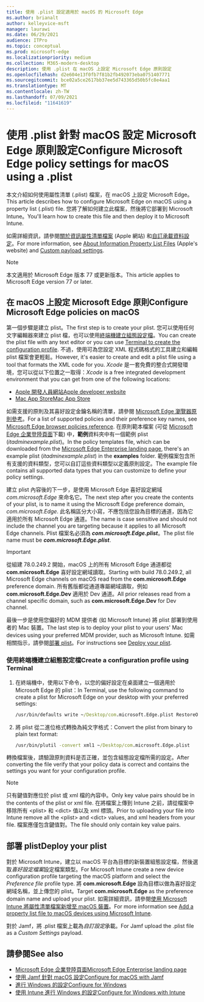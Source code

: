 ```yaml
---
title: 使用 .plist 設定適用於 macOS 的 Microsoft Edge
ms.author: brianalt
author: kelleyvice-msft
manager: laurawi
ms.date: 06/29/2021
audience: ITPro
ms.topic: conceptual
ms.prod: microsoft-edge
ms.localizationpriority: medium
ms.collection: M365-modern-desktop
description: 使用 .plist 在 macOS 上設定 Microsoft Edge 原則設定
ms.openlocfilehash: d2e604e13f0fb7f81b2fb492073eba0751407771
ms.sourcegitcommit: bce02a5ce2617bb37ee5d743365d50b5fc8e4aa1
ms.translationtype: MT
ms.contentlocale: zh-TW
ms.lasthandoff: 07/09/2021
ms.locfileid: "11641619"
---
```

# <a name="configure-microsoft-edge-policy-settings-for-macos-using-a-plist"></a><span data-ttu-id="94028-103">使用 .plist 針對 macOS 設定 Microsoft Edge 原則設定</span><span class="sxs-lookup"><span data-stu-id="94028-103">Configure Microsoft Edge policy settings for macOS using a .plist</span></span>

<span data-ttu-id="94028-104">本文介紹如何使用屬性清單 (.plist) 檔案，在 macOS 上設定 Microsoft Edge。</span><span class="sxs-lookup"><span data-stu-id="94028-104">This article describes how to configure Microsoft Edge on macOS using a property list (.plist) file.</span></span> <span data-ttu-id="94028-105">您將了解如何建立此檔案，然後將它部署到 Microsoft Intune。</span><span class="sxs-lookup"><span data-stu-id="94028-105">You'll learn how to create this file and then deploy it to Microsoft Intune.</span></span>

<span data-ttu-id="94028-106">如需詳細資訊，請參閱[關於資訊屬性清單檔案](https://developer.apple.com/library/archive/documentation/General/Reference/InfoPlistKeyReference/Articles/AboutInformationPropertyListFiles.html) (Apple 網站) 和[自訂承載資料設定](https://support.apple.com/guide/mdm/custom-mdm9abbdbe7/1/web/1)。</span><span class="sxs-lookup"><span data-stu-id="94028-106">For more information, see [About Information Property List Files](https://developer.apple.com/library/archive/documentation/General/Reference/InfoPlistKeyReference/Articles/AboutInformationPropertyListFiles.html) (Apple's website) and [Custom payload settings](https://support.apple.com/guide/mdm/custom-mdm9abbdbe7/1/web/1).</span></span>

> [!NOTE]
> <span data-ttu-id="94028-107">本文適用於 Microsoft Edge 版本 77 或更新版本。</span><span class="sxs-lookup"><span data-stu-id="94028-107">This article applies to Microsoft Edge version 77 or later.</span></span>

## <a name="configure-microsoft-edge-policies-on-macos"></a><span data-ttu-id="94028-108">在 macOS 上設定 Microsoft Edge 原則</span><span class="sxs-lookup"><span data-stu-id="94028-108">Configure Microsoft Edge policies on macOS</span></span>

<span data-ttu-id="94028-109">第一個步驟是建立 plist。</span><span class="sxs-lookup"><span data-stu-id="94028-109">The first step is to create your plist.</span></span> <span data-ttu-id="94028-110">您可以使用任何文字編輯器來建立 plist 檔，也可以使用[終端機建立組態設定檔](#create-a-configuration-profile-using-terminal)。</span><span class="sxs-lookup"><span data-stu-id="94028-110">You can create the plist file with any text editor or you can use [Terminal to create the configuration profile](#create-a-configuration-profile-using-terminal).</span></span> <span data-ttu-id="94028-111">不過，使用可為您設定 XML 程式碼格式的工具建立和編輯 plist 檔案會更輕鬆。</span><span class="sxs-lookup"><span data-stu-id="94028-111">However, it's easier to create and edit a plist file using a tool that formats the XML code for you.</span></span> <span data-ttu-id="94028-112">*Xcode* 是一套免費的整合式開發環境，您可以從以下位置之一取得：</span><span class="sxs-lookup"><span data-stu-id="94028-112">*Xcode* is a free integrated development environment that you can get from one of the following locations:</span></span>

- [<span data-ttu-id="94028-113">Apple 開發人員網站</span><span class="sxs-lookup"><span data-stu-id="94028-113">Apple developer website</span></span>](https://developer.apple.com/xcode/)
- [<span data-ttu-id="94028-114">Mac App Store</span><span class="sxs-lookup"><span data-stu-id="94028-114">Mac App Store</span></span>](https://apps.apple.com/app/xcode/id497799835?mt=12)

<span data-ttu-id="94028-115">如需支援的原則及其喜好設定金鑰名稱的清單，請參閱 [Microsoft Edge 瀏覽器原則參考](microsoft-edge-policies.md)。</span><span class="sxs-lookup"><span data-stu-id="94028-115">For a list of supported policies and their preference key names, see [Microsoft Edge browser policies reference](microsoft-edge-policies.md).</span></span> <span data-ttu-id="94028-116">在原則範本檔案 (可從 [Microsoft Edge 企業登陸頁面](https://aka.ms/EdgeEnterprise)下載) 中，**範例**資料夾中有一個範例 plist (*itadminexample.plist*)。</span><span class="sxs-lookup"><span data-stu-id="94028-116">In the policy templates file, which can be downloaded from the [Microsoft Edge Enterprise landing page](https://aka.ms/EdgeEnterprise), there's an example plist (*itadminexample.plist*) in the **examples** folder.</span></span> <span data-ttu-id="94028-117">範例檔案包含所有支援的資料類型，您可以自訂這些資料類型以定義原則設定。</span><span class="sxs-lookup"><span data-stu-id="94028-117">The example file contains all supported data types that you can customize to define your policy settings.</span></span> 

<span data-ttu-id="94028-118">建立 plist 內容後的下一步，是使用 Microsoft Edge 喜好設定網域 *com.microsoft.Edge* 來命名它。</span><span class="sxs-lookup"><span data-stu-id="94028-118">The next step after you create the contents of your plist, is to name it using the Microsoft Edge preference domain, *com.microsoft.Edge*.</span></span> <span data-ttu-id="94028-119">此名稱區分大小寫，不應包括您設為目標的通道，因為它適用於所有 Microsoft Edge 通道。</span><span class="sxs-lookup"><span data-stu-id="94028-119">The name is case sensitive and should not include the channel you are targeting because it applies to all Microsoft Edge channels.</span></span> <span data-ttu-id="94028-120">Plist 檔案名必須為 **_com.microsoft.Edge.plist_**。</span><span class="sxs-lookup"><span data-stu-id="94028-120">The plist file name must be **_com.microsoft.Edge.plist_**.</span></span>

> [!IMPORTANT]
> <span data-ttu-id="94028-121">從組建 78.0.249.2 開始，macOS 上的所有 Microsoft Edge 通道都從 **com.microsoft.Edge** 喜好設定網域讀取。</span><span class="sxs-lookup"><span data-stu-id="94028-121">Starting with build 78.0.249.2, all Microsoft Edge channels on macOS read from the **com.microsoft.Edge** preference domain.</span></span> <span data-ttu-id="94028-122">所有舊版都從通道專屬網域讀取，例如 **com.microsoft.Edge.Dev** 適用於 Dev 通道。</span><span class="sxs-lookup"><span data-stu-id="94028-122">All prior releases read from a channel specific domain, such as **com.microsoft.Edge.Dev** for Dev channel.</span></span>

<span data-ttu-id="94028-123">最後一步是使用您偏好的 MDM 提供者 (如 Microsoft Intune) 將 plist 部署到使用者的 Mac 裝置。</span><span class="sxs-lookup"><span data-stu-id="94028-123">The last step is to deploy your plist to your users' Mac devices using your preferred MDM provider, such as Microsoft Intune.</span></span> <span data-ttu-id="94028-124">如需相關指示，請參閱[部署 plist](#deploy-your-plist)。</span><span class="sxs-lookup"><span data-stu-id="94028-124">For instructions see [Deploy your plist](#deploy-your-plist).</span></span>

### <a name="create-a-configuration-profile-using-terminal"></a><span data-ttu-id="94028-125">使用終端機建立組態設定檔</span><span class="sxs-lookup"><span data-stu-id="94028-125">Create a configuration profile using Terminal</span></span>

1. <span data-ttu-id="94028-126">在終端機中，使用以下命令，以您的偏好設定在桌面建立一個適用於 Microsoft Edge 的 plist：</span><span class="sxs-lookup"><span data-stu-id="94028-126">In Terminal, use the following command to create a plist for Microsoft Edge on your desktop with your preferred settings:</span></span>

   ```cmd
   /usr/bin/defaults write ~/Desktop/com.microsoft.Edge.plist RestoreOnStartup -int 1
   ```

2. <span data-ttu-id="94028-127">將 plist 從二進位格式轉換為純文字格式：</span><span class="sxs-lookup"><span data-stu-id="94028-127">Convert the plist from binary to plain text format:</span></span>

   ```cmd
   /usr/bin/plutil -convert xml1 ~/Desktop/com.microsoft.Edge.plist
   ```

<span data-ttu-id="94028-128">轉換檔案後，請驗證原則資料是否正確，並包含組態設定檔所需的設定。</span><span class="sxs-lookup"><span data-stu-id="94028-128">After converting the file verify that your policy data is correct and contains the settings you want for your configuration profile.</span></span>

> [!NOTE]
> <span data-ttu-id="94028-129">只有鍵值對應位於 plist 或 xml 檔的內容中。</span><span class="sxs-lookup"><span data-stu-id="94028-129">Only key value pairs should be in the contents of the plist or xml file.</span></span> <span data-ttu-id="94028-130">在將檔案上傳到 Intune 之前，請從檔案中移除所有 \<plist> 和 \<dict> 值以及 xml 標頭。</span><span class="sxs-lookup"><span data-stu-id="94028-130">Prior to uploading your file into Intune remove all the \<plist> and \<dict> values, and xml headers from your file.</span></span> <span data-ttu-id="94028-131">檔案應僅包含鍵值對。</span><span class="sxs-lookup"><span data-stu-id="94028-131">The file should only contain key value pairs.</span></span>

## <a name="deploy-your-plist"></a><span data-ttu-id="94028-132">部署 plist</span><span class="sxs-lookup"><span data-stu-id="94028-132">Deploy your plist</span></span>

<span data-ttu-id="94028-133">對於 Microsoft Intune，建立以 macOS 平台為目標的新裝置組態設定檔，然後選取*喜好設定檔案*設定檔案類型。</span><span class="sxs-lookup"><span data-stu-id="94028-133">For Microsoft Intune create a new device configuration profile targeting the macOS platform and select the *Preference file* profile type.</span></span> <span data-ttu-id="94028-134">將 **com.microsoft.Edge** 設為目標以做為喜好設定網域名稱，並上傳您的 plist。</span><span class="sxs-lookup"><span data-stu-id="94028-134">Target **com.microsoft.Edge** as the preference domain name and upload your plist.</span></span> <span data-ttu-id="94028-135">如需詳細資訊，請參閱[使用 Microsoft Intune 將屬性清單檔案新增至 macOS 裝置](/intune/configuration/preference-file-settings-macos)。</span><span class="sxs-lookup"><span data-stu-id="94028-135">For more information see [Add a property list file to macOS devices using Microsoft Intune](/intune/configuration/preference-file-settings-macos).</span></span>

<span data-ttu-id="94028-136">對於 Jamf，將 .plist 檔案上載為*自訂設定*承載。</span><span class="sxs-lookup"><span data-stu-id="94028-136">For Jamf upload the .plist file as a *Custom Settings* payload.</span></span>

## <a name="see-also"></a><span data-ttu-id="94028-137">請參閱</span><span class="sxs-lookup"><span data-stu-id="94028-137">See also</span></span>

- [<span data-ttu-id="94028-138">Microsoft Edge 企業登陸頁面</span><span class="sxs-lookup"><span data-stu-id="94028-138">Microsoft Edge Enterprise landing page</span></span>](https://aka.ms/EdgeEnterprise)
- [<span data-ttu-id="94028-139">使用 Jamf 針對 macOS 設定</span><span class="sxs-lookup"><span data-stu-id="94028-139">Configure for macOS with Jamf</span></span>](configure-microsoft-edge-on-mac-jamf.md)
- [<span data-ttu-id="94028-140">進行 Windows 的設定</span><span class="sxs-lookup"><span data-stu-id="94028-140">Configure for Windows</span></span>](configure-microsoft-edge.md)
- [<span data-ttu-id="94028-141">使用 Intune 進行 Windows 的設定</span><span class="sxs-lookup"><span data-stu-id="94028-141">Configure for Windows with Intune</span></span>](configure-edge-with-intune.md)